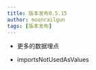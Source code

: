 ```yaml
---
title: 版本发布0.5.15
author: moonrailgun
tags: [版本发布]
---
```


- 更多的数据埋点

<!--truncate-->

- importsNotUsedAsValues
